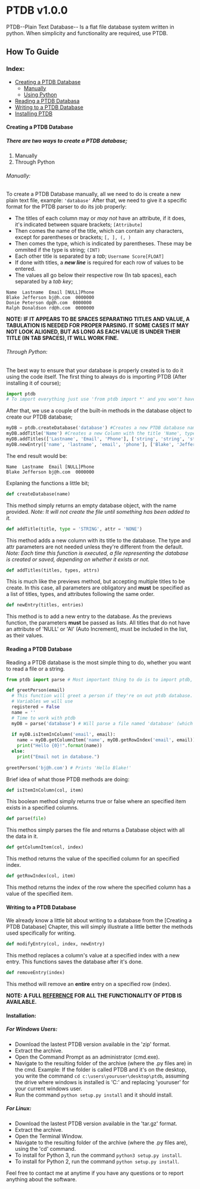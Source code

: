 # PTDB v1.0.0
PTDB--Plain Text Database-- Is a flat file database system written in python. When simplicity and functionality are required, use PTDB.

## How To Guide

### Index:
* [Creating a PTDB Database](https://github.com/BryanMorfe/ptdb/blob/master/README.md#creating-a-ptdb-database)
  * [Manually](https://github.com/BryanMorfe/ptdb/blob/master/README.md#manually)
  * [Using Python](https://github.com/BryanMorfe/ptdb/blob/master/README.md#through-python)
* [Reading a PTDB Databasa](https://github.com/BryanMorfe/ptdb/blob/master/README.md#reading-a-ptdb-database)
* [Writing to a PTDB Database](https://github.com/BryanMorfe/ptdb/blob/master/README.md#writing-to-a-ptdb-database)
* [Installing PTDB](https://github.com/BryanMorfe/ptdb/blob/master/README.md#installation)

#### Creating a PTDB Database
##### There are two ways to create a PTDB database; 
1. Manually
2. Through Python

###### Manually:

To create a PTDB Database manually, all we need to do is create a new plain text file, example: `'database'`
After that, we need to give it a specific format for the PTDB parser to do its job properly:
* The titles of each column may or *may not* have an attribute, if it does, it's indicated between square brackets; `[Attribute]`
* Then comes the name of the title, which can contain any characters, except for parentheses or brackets; `[, ], (, )`
* Then comes the type, which is indicated by parentheses. These may be ommited if the type is string; `(INT)`
* Each other title is separated by a *tab*; `Username Score[FLOAT]`
* If done with titles, a ***new line*** is required for each row of values to be entered.
* The values all go below their respective row (In tab spaces), each separated by a *tab key*;
```
Name  Lastname  Email [NULL]Phone
Blake Jefferson bj@h.com  0000000
Donie Peterson dp@h.com  0000000
Ralph Donaldson rd@h.com  0000000
```
**NOTE: IF IT APPEARS TO BE SPACES SEPARATING TITLES AND VALUE, A TABULATION IS NEEDED FOR PROPER PARSING. IT SOME CASES IT MAY NOT LOOK ALIGNED, BUT AS LONG AS EACH VALUE IS UNDER THEIR TITLE (IN TAB SPACES), IT WILL WORK FINE.**

###### Through Python:

The best way to ensure that your database is properly created is to do it using the code itself.
The first thing to always do is importing PTDB (After installing it of course);
```python
import ptdb
# To import everything just use 'from ptdb import *' and you won't have to use the ptdb prefix.
```
After that, we use a couple of the built-in methods in the database object to create our PTDB database;
```python
myDB = ptdb.createDatabase('database') #Creates a new PTDB database named 'database'.
myDB.addTitle('Name') #Creates a new Column with the title 'Name', type 'STRING', and attribute 'NONE'.
myDB.addTitles(['Lastname', 'Email', 'Phone'], ['string', 'string', 'string'], ['none', 'none', 'null'])
myDB.newEntry(['name', 'lastname', 'email', 'phone'], ['Blake', 'Jefferson', 'bj@h.com', '0000000'])
```
The end result would be:
```
Name  Lastname  Email [NULL]Phone
Blake Jefferson bj@h.com  0000000
```
Explaning the functions a little bit;
```python
def createDatabase(name)
```
This method simply returns an empty database object, with the name provided. *Note: It will not create the file until something has been added to it.*
```python
def addTitle(title, type = 'STRING', attr = 'NONE')
```
This method adds a new column with its title to the database. The type and attr parameters are not needed unless they're different from the default. *Note: Each time this function is executed, a file representing the database is created or saved, depending on whether it exists or not.*
```python
def addTitles(titles, types, attrs)
```
This is much like the previews method, but accepting multiple titles to be create. In this case, all parameters are obligatory and **must** be specified as a list of titles, types, and attributes following the same order.
```python
def newEntry(titles, entries)
```
This method is to add a new entry to the database. As the previews function, the parameters **must** be passed as lists. All titles that do not have an attribute of 'NULL' or 'AI' (Auto Increment), must be included in the list, as their values.

#### Reading a PTDB Database
Reading a PTDB database is the most simple thing to do, whether you want to read a file or a string.
```python
from ptdb import parse # Most important thing to do is to import ptdb, remember that.

def greetPerson(email)
  # This function will greet a person if they're on out ptdb database.
  # Variables we will use
  registered = False
  name = ''
  # Time to work with ptdb
  myDB = parse('database') # Will parse a file named 'database' (which we created before)
  
  if myDB.isItemInColumn('email', email):
    name = myDB.getColumnItem('name', myDB.getRowIndex('email', email))
    print("Hello {0}!".format(name))
  else:
    print("Email not in database.")
    
greetPerson('bj@h.com') # Prints 'Hello Blake!'
```
Brief idea of what those PTDB methods are doing:
```python
def isItemInColumn(col, item)
```
This boolean method simply returns true or false where an specified item exists in a specified columns.
```python
def parse(file)
```
This methos simply parses the file and returns a Database object with all the data in it.
```python
def getColumnItem(col, index)
```
This method returns the value of the specified column for an specified index.
```python
def getRowIndex(col, item)
```
This method returns the index of the row where the specified column has a value of the specified item.
#### Writing to a PTDB Database
We already know a little bit about writing to a database from the [Creating a PTDB Database] Chapter, this will simply illustrate a little better the methods used specifically for writing.
```python
def modifyEntry(col, index, newEntry)
```
This method replaces a column's value at a specified index with a new entry. This functions saves the database after it's done.
```python
def removeEntry(index)
```
This method will remove an **entire** entry on a specified row (index).

**NOTE: A FULL [REFERENCE](https://github.com/BryanMorfe/ptdb/blob/master/REFERENCE.md) FOR ALL THE FUNCTIONALITY OF PTDB IS AVAILABLE.**
#### Installation:
##### For Windows Users:
* Download the lastest PTDB version available in the 'zip' format.
* Extract the archive.
* Open the Command Prompt as an administrator (cmd.exe).
* Navigate to the resulting folder of the archive (where the .py files are) in the cmd. Example: If the folder is called PTDB and it's on the desktop, you write the command `cd c:\users\youruser\desktop\ptdb`, assuming the drive where windows is installed is 'C:\' and replacing 'youruser' for your current windows user.
* Run the command `python setup.py install` and it should install.

##### For Linux:
* Download the lastest PTDB version available in the 'tar.gz' format.
* Extract the archive.
* Open the Terminal Window.
* Navigate to the resulting folder of the archive (where the .py files are), using the 'cd' command.
* To install for Python 3, run the command `python3 setup.py install`.
* To install for Python 2, run the command `python setup.py install`.

Feel free to contact me at anytime if you have any questions or to report anything about the software.
